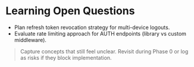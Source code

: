 # Learning Open Questions

- Plan refresh token revocation strategy for multi-device logouts.
- Evaluate rate limiting approach for AUTH endpoints (library vs custom middleware).

> Capture concepts that still feel unclear. Revisit during Phase 0 or log as risks if they block implementation.

